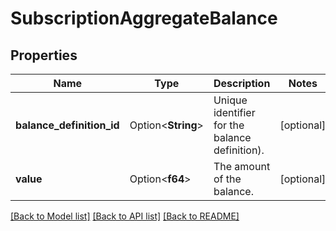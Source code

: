 # SubscriptionAggregateBalance

## Properties

Name | Type | Description | Notes
------------ | ------------- | ------------- | -------------
**balance_definition_id** | Option<**String**> | Unique identifier for the balance definition). | [optional]
**value** | Option<**f64**> | The amount of the balance. | [optional]

[[Back to Model list]](../README.md#documentation-for-models) [[Back to API list]](../README.md#documentation-for-api-endpoints) [[Back to README]](../README.md)


